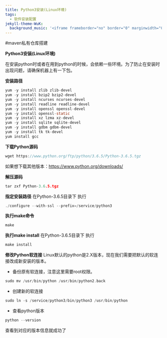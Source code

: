 ```yaml
---
title: Python3安装(Linux环境)
tags:
  - 软件安装配置
jekyll-theme-WuK:
  background_music: '<iframe frameborder="no" border="0" marginwidth="0" marginheight="0" width=100% height=86 src="//music.163.com/outchain/player?type=2&id=27876158&auto=0&height=66"></iframe>'
---
```


#maven私有仓库搭建

**Python3安装(Linux环境)**

在安装python时或者在用到python的时候，会依赖一些环境。为了防止在安装时出现问题，请确保机器上有一下包。

**安装路径**
```c
yum -y install zlib zlib-devel
yum -y install bzip2 bzip2-devel
yum -y install ncurses ncurses-devel
yum -y install readline readline-devel
yum -y install openssl openssl-devel
yum -y install openssl-static
yum -y install xz lzma xz-devel
yum -y install sqlite sqlite-devel
yum -y install gdbm gdbm-devel
yum -y install tk tk-devel
yum install gcc
```

**下载Python源码**
```c
wget https://www.python.org/ftp/python/3.6.5/Python-3.6.5.tgz
```

如果想下载其他版本：https://www.python.org/downloads/

**解压源码**
```c
tar zxf Python-3.6.5.tgz
```

**指定安装路径**
在Python-3.6.5目录下 执行

```c
./configure --with-ssl --prefix=/service/python3
```

**执行make命令**
```c
make
```

**执行make install**
在Python-3.6.5目录下 执行
```c
make install
```

**修改Python软连接**
Linux默认的python是2.X版本，现在我们需要把默认的软连接改成新安装的版本。
- 备份原有软连接，注意这里需要root权限。

```c
sudo mv /usr/bin/python /usr/bin/python2.back
```

- 创建新的软连接

```c
sudo ln -s /service/python3/bin/python3 /usr/bin/python
```

- 查看python版本

```c
python --version
```
查看到对应的版本信息就成功了















